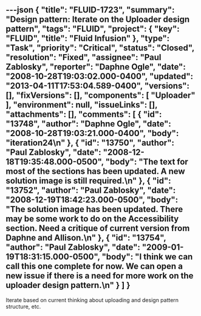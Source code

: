 ---json
{
  "title": "FLUID-1723",
  "summary": "Design pattern:  Iterate on the Uploader design pattern",
  "tags": "FLUID",
  "project": {
    "key": "FLUID",
    "title": "Fluid Infusion"
  },
  "type": "Task",
  "priority": "Critical",
  "status": "Closed",
  "resolution": "Fixed",
  "assignee": "Paul Zablosky",
  "reporter": "Daphne Ogle",
  "date": "2008-10-28T19:03:02.000-0400",
  "updated": "2013-04-11T17:53:04.589-0400",
  "versions": [],
  "fixVersions": [],
  "components": [
    "Uploader"
  ],
  "environment": null,
  "issueLinks": [],
  "attachments": [],
  "comments": [
    {
      "id": "13748",
      "author": "Daphne Ogle",
      "date": "2008-10-28T19:03:21.000-0400",
      "body": "iteration24\n"
    },
    {
      "id": "13750",
      "author": "Paul Zablosky",
      "date": "2008-12-18T19:35:48.000-0500",
      "body": "The text for most of the sections has been updated.   A new solution image is still required.\n"
    },
    {
      "id": "13752",
      "author": "Paul Zablosky",
      "date": "2008-12-19T18:42:23.000-0500",
      "body": "The solution image has been updated.  There may be some work to do on the Accessibility section.  Need a critique of current version from Daphne and Allison.\n"
    },
    {
      "id": "13754",
      "author": "Paul Zablosky",
      "date": "2009-01-19T18:31:15.000-0500",
      "body": "I think we can call this one complete for now.  We can open a new issue if there is a need for more work on the uploader design pattern.\n"
    }
  ]
}
---
Iterate based on current thinking about uploading and design pattern structure, etc.

        